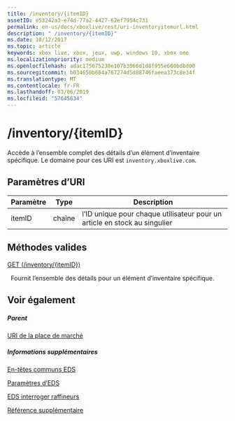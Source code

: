 ```yaml
---
title: /inventory/{itemID}
assetID: e53242a3-e74d-77a2-4427-62ef7954c731
permalink: en-us/docs/xboxlive/rest/uri-inventoryitemurl.html
description: " /inventory/{itemID}"
ms.date: 10/12/2017
ms.topic: article
keywords: xbox live, xbox, jeux, uwp, windows 10, xbox one
ms.localizationpriority: medium
ms.openlocfilehash: adac175675230e107b3066d1d8f955e660bdbd00
ms.sourcegitcommit: b034650b684a767274d5d88746faeea373c8e34f
ms.translationtype: MT
ms.contentlocale: fr-FR
ms.lasthandoff: 03/06/2019
ms.locfileid: "57645634"
---
```

# <a name="inventoryitemid"></a>/inventory/{itemID}
Accède à l’ensemble complet des détails d’un élément d’inventaire spécifique. Le domaine pour ces URI est `inventory.xboxlive.com`.
 
<a id="ID4ET"></a>

 
## <a name="uri-parameters"></a>Paramètres d’URI
 
| Paramètre| Type| Description| 
| --- | --- | --- | 
| itemID| chaîne| l’ID unique pour chaque utilisateur pour un article en stock au singulier| 
  
<a id="ID4EPB"></a>

 
## <a name="valid-methods"></a>Méthodes valides

[GET (/inventory/{itemID})](uri-inventoryitemurlget.md)

&nbsp;&nbsp;Fournit l’ensemble des détails pour un élément d’inventaire spécifique.
 
<a id="ID4EZB"></a>

 
## <a name="see-also"></a>Voir également
 
<a id="ID4E2B"></a>

 
##### <a name="parent"></a>Parent 

[URI de la place de marché](atoc-reference-marketplace.md)

  
<a id="ID4EFC"></a>

 
##### <a name="further-information"></a>Informations supplémentaires 

[En-têtes communs EDS](../../additional/edscommonheaders.md)

 [Paramètres d’EDS](../../additional/edsparameters.md)

 [EDS interroger raffineurs](../../additional/edsqueryrefiners.md)

 [Référence supplémentaire](../../additional/atoc-xboxlivews-reference-additional.md)

   